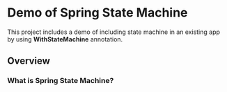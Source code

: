 # Demo of Spring State Machine
This project includes a demo of including state machine in an existing app by using **WithStateMachine** annotation.

## Overview

### What is Spring State Machine?
